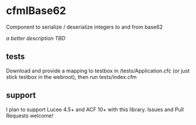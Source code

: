 # cfmlBase62
Component to serialize / deserialize integers to and from base62

_a better description TBD_

## tests

Download and provide a mapping to testbox in /tests/Application.cfc (or just stick testbox in the webroot), then run tests/index.cfm

## support

I plan to support Lucee 4.5+ and ACF 10+ with this library. Issues and Pull Requests welcome!

